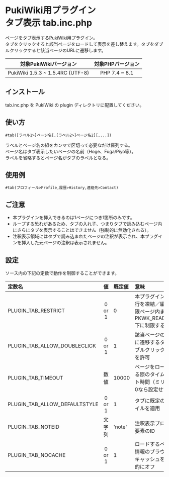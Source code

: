# PukiWiki用プラグイン<br>タブ表示 tab.inc.php

ページをタブ表示する[PukiWiki](https://pukiwiki.osdn.jp/)用プラグイン。  
タブをクリックすると該当ページをロードして表示を差し替えます。タブをダブルクリックすると該当ページのURLに遷移します。

|対象PukiWikiバージョン|対象PHPバージョン|
|:---:|:---:|
|PukiWiki 1.5.3 ~ 1.5.4RC (UTF-8)|PHP 7.4 ~ 8.1|

## インストール

tab.inc.php を PukiWiki の plugin ディレクトリに配置してください。

## 使い方

```
#tab([ラベル1>]ページ名[,[ラベル2>]ページ名2][,...])
```

ラベルとページ名の組をカンマで区切って必要なだけ羅列する。  
ページ名はタブ表示したいページの名前（Hoge、Fuga/Piyo等）。  
ラベルを省略するとページ名がタブのラベルとなる。

## 使用例

```
#tab(プロフィール>Profile,履歴>History,連絡先>Contact)
```

## ご注意

- 本プラグインを挿入できるのは1ページにつき1箇所のみです。
- ループする恐れがあるため、タブの入れ子、つまりタブで読み込むページ内にさらにタブを表示することはできません（強制的に無効化される）。
- 注釈表示領域にはタブで読み込まれたページの注釈が表示され、本プラグインを挿入した元ページの注釈は表示されません。

## 設定

ソース内の下記の定数で動作を制御することができます。

|定数名|値|既定値|意味|
|:---|:---:|:---|:---|
|PLUGIN_TAB_RESTRICT|0 or 1|0|本プラグインの実行を凍結／編集制限ページ内または PKWK_READONLY 下に制限する|
|PLUGIN_TAB_ALLOW_DOUBLECLICK|0 or 1|1|該当ページのURLに遷移するタブダブルクリック機能を許可|
|PLUGIN_TAB_TIMEOUT|数値|10000|ページをロードする際のタイムアウト時間（ミリ秒）。0なら設定せず|
|PLUGIN_TAB_ALLOW_DEFAULTSTYLE|0 or 1|1|タブに既定のスタイルを適用|
|PLUGIN_TAB_NOTEID|文字列|'note'|注釈表示ブロック要素のID|
|PLUGIN_TAB_NOCACHE|0 or 1|1|ロードするページ情報のブラウザーキャッシュを明示的にオフ|
